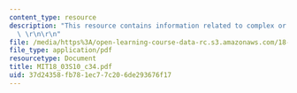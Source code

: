 ```yaml
---
content_type: resource
description: "This resource contains information related to complex or repeated eigenvalues.\
  \ \r\n\r\n"
file: /media/https%3A/open-learning-course-data-rc.s3.amazonaws.com/18-03-differential-equations-spring-2010/37d24358fb781ec77c206de293676f17_MIT18_03S10_c34.pdf
file_type: application/pdf
resourcetype: Document
title: MIT18_03S10_c34.pdf
uid: 37d24358-fb78-1ec7-7c20-6de293676f17
---
```

